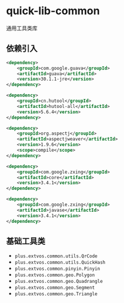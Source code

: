 # quick-lib-common

通用工具类库

## 依赖引入

```xml
<dependency>
    <groupId>com.google.guava</groupId>
    <artifactId>guava</artifactId>
    <version>30.1.1-jre</version>
</dependency>

<dependency>
    <groupId>cn.hutool</groupId>
    <artifactId>hutool-all</artifactId>
    <version>5.6.4</version>
</dependency>

<dependency>
    <groupId>org.aspectj</groupId>
    <artifactId>aspectjweaver</artifactId>
    <version>1.9.6</version>
    <scope>compile</scope>
</dependency>

<dependency>
    <groupId>com.google.zxing</groupId>
    <artifactId>core</artifactId>
    <version>3.4.1</version>
</dependency>

<dependency>
    <groupId>com.google.zxing</groupId>
    <artifactId>javase</artifactId>
    <version>3.4.1</version>
</dependency>
```



## 基础工具类

- `plus.extvos.common.utils.QrCode`
- `plus.extvos.common.utils.QuickHash`
- `plus.extvos.common.pinyin.Pinyin`
- `plus.extvos.common.geo.Polygon`
- `plus.extvos.common.geo.Quadrangle`
- `plus.extvos.common.geo.Segment`
- `plus.extvos.common.geo.Triangle`
